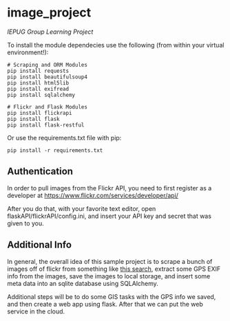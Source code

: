 image_project
=============

*IEPUG Group Learning Project*


To install the module dependecies use the following (from within your virtual environment!):
```
# Scraping and ORM Modules
pip install requests
pip install beautifulsoup4
pip install html5lib
pip install exifread
pip install sqlalchemy

# Flickr and Flask Modules
pip install flickrapi
pip install flask
pip install flask-restful
```
Or use the requirements.txt file with pip:
```
pip install -r requirements.txt
```

Authentication
---------------
In order to pull images from the Flickr API, you need to first register as a developer at https://www.flickr.com/services/developer/api/

After you do that, with your favorite text editor, open flaskAPI/flickrAPI/config.ini, and insert your API key and secret that was given to you.

Additional Info
---------------
In general, the overall idea of this sample project is to scrape a bunch of images off of flickr from something like [this search](https://www.flickr.com/search/?q=california&cm=apple%2Fiphone_5s), extract some GPS EXIF info from the images, save the images to local storage, and insert some meta data into an sqlite database using SQLAlchemy.

Additional steps will be to do some GIS tasks with the GPS info we saved, and then create a web app using flask.  After that we can put the web service in the cloud.
